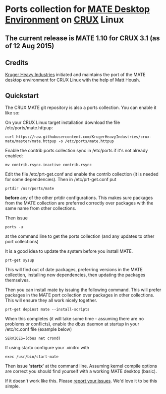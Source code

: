 # Ports collection for [MATE Desktop Environment](http://www.mate-desktop.org/) on [CRUX](https://crux.nu/) Linux #

## The current release is MATE 1.10 for CRUX 3.1 (as of 12 Aug 2015) ##

## Credits ##

[Kruger Heavy Industries](http://www.krugerheavyindustries.com) initiated and maintains the port of the MATE desktop environment for CRUX Linux with the help of Matt Housh.

## Quickstart ##

The CRUX MATE git repository is also a ports collection. You can enable it like so:

On your CRUX Linux target installation download the file /etc/ports/mate.httpup:


```
curl https://raw.githubusercontent.com/KrugerHeavyIndustries/crux-mate/master/mate.httpup -o /etc/ports/mate.httpup
```

Enable the contrib ports collection sync in /etc/ports if it's not already enabled:

```
mv contrib.rsync.inactive contrib.rsync
```

Edit the file /etc/prt-get.conf and enable the contrib collection (it is needed for some dependencies). Then in /etc/prt-get.conf put

```
prtdir /usr/ports/mate 
```

**before** any of the other prtdir configurations. This makes sure packages from the MATE collection are preferred correctly over packages with the same name from other collections.

Then issue

```
ports -u
```

at the command line to get the ports collection (and any updates to other port collections)

It is a good idea to update the system before you install MATE.

```
prt-get sysup 
```

This will find out of date packages, preferring versions in the MATE collection, installing new dependencies, then updating the packages themselves.

Then you can install mate by issuing the following command. This will prefer packages in the MATE port collection over packages in other collections. This will ensure they all work nicely together.

```
prt-get depinst mate --install-scripts
```

When this completes (it will take some time - assuming there are no problems or conflicts), enable the dbus daemon at startup in your /etc/rc.conf file (example below)

```
SERVICES=(dbus net crond) 
```

If using startx configure your .xinitrc with

```
exec /usr/bin/start-mate
```

Then issue '**startx**' at the command line. Assuming kernel compile options are correct you should find yourself with a working MATE desktop (basic).

If it doesn't work like this. Please [report your issues](https://github.com/KrugerHeavyIndustries/crux-mate/issues). We'd love it to be this simple.

